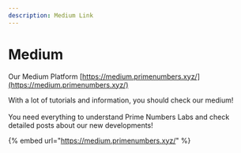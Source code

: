 ```yaml
---
description: Medium Link
---
```


# Medium

Our Medium Platform [https://medium.primenumbers.xyz/](https://medium.primenumbers.xyz/)

With a lot of tutorials and information, you should check our medium!\
\
You need everything to understand Prime Numbers Labs and check detailed posts about our new developments!



{% embed url="https://medium.primenumbers.xyz/" %}
